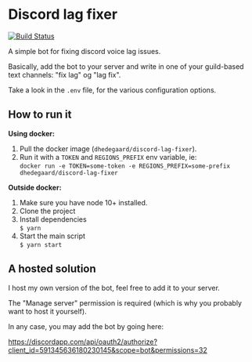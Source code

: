# Discord lag fixer

[![Build Status](https://dev.azure.com/dhedegaard/discord-lag-fixer/_apis/build/status/dhedegaard.discord-lag-fixer?branchName=master)](https://dev.azure.com/dhedegaard/discord-lag-fixer/_build/latest?definitionId=7&branchName=master)

A simple bot for fixing discord voice lag issues.

Basically, add the bot to your server and write in one of your guild-based text channels: "fix lag" og "lag fix".

Take a look in the `.env` file, for the various configuration options.

## How to run it

**Using docker:**

1. Pull the docker image (`dhedegaard/discord-lag-fixer`).
1. Run it with a `TOKEN` and `REGIONS_PREFIX` env variable, ie:\
   `docker run -e TOKEN=some-token -e REGIONS_PREFIX=some-prefix dhedegaard/discord-lag-fixer`

**Outside docker:**

1. Make sure you have node 10+ installed.
1. Clone the project
1. Install dependencies\
   `$ yarn`
1. Start the main script\
   `$ yarn start`

## A hosted solution

I host my own version of the bot, feel free to add it to your server.

The "Manage server" permission is required (which is why you probably want to host it yourself).

In any case, you may add the bot by going here:

<https://discordapp.com/api/oauth2/authorize?client_id=591345636180230145&scope=bot&permissions=32>
